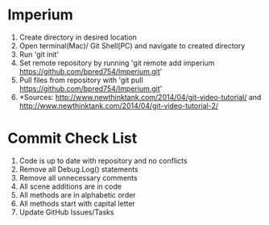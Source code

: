 # Imperium

1. Create directory in desired location
2. Open terminal(Mac)/ Git Shell(PC) and navigate to created directory
3. Run 'git init'
4. Set remote repository by running 'git remote add imperium https://github.com/bpred754/Imperium.git'
6. Pull files from repository with 'git pull https://github.com/bpred754/Imperium.git'
7. *Sources: http://www.newthinktank.com/2014/04/git-video-tutorial/ and http://www.newthinktank.com/2014/04/git-video-tutorial-2/

# Commit Check List
1. Code is up to date with repository and no conflicts
2. Remove all Debug.Log() statements
3. Remove all unnecessary comments
4. All scene additions are in code
5. All methods are in alphabetic order
6. All methods start with capital letter
7. Update GitHub Issues/Tasks
